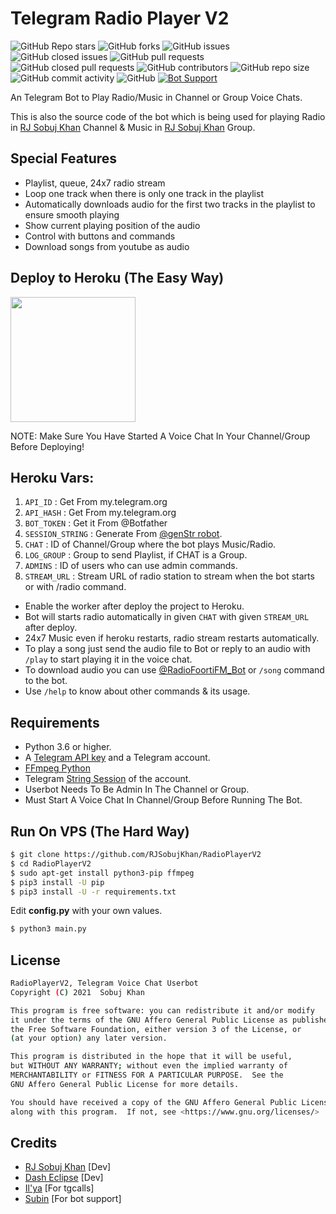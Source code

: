 # Telegram Radio Player V2
![GitHub Repo stars](https://img.shields.io/github/stars/RJSobujKhan/RadioPlayerV2?color=blue&style=flat)
![GitHub forks](https://img.shields.io/github/forks/RJSobujKhan/RadioPlayerV2?color=green&style=flat)
![GitHub issues](https://img.shields.io/github/issues/RJSobujKhan/RadioPlayerV2)
![GitHub closed issues](https://img.shields.io/github/issues-closed/RJSobujKhan/RadioPlayerV2)
![GitHub pull requests](https://img.shields.io/github/issues-pr/RJSobujKhan/RadioPlayerV2)
![GitHub closed pull requests](https://img.shields.io/github/issues-pr-closed/RJSobujKhan/RadioPlayerV2)
![GitHub contributors](https://img.shields.io/github/contributors/RJSobujKhan/RadioPlayerV2?style=flat)
![GitHub repo size](https://img.shields.io/github/repo-size/RJSobujKhan/RadioPlayerV2?color=red)
![GitHub commit activity](https://img.shields.io/github/commit-activity/m/RJSobujKhan/RadioPlayerV2)
![GitHub](https://img.shields.io/github/license/RJSobujKhan/RadioPlayerV2)
[![Bot Support](https://img.shields.io/badge/Radio%20Player%20V2-support%20group-blue)](https://t.me/PremiumAppsAndModAppsFreeGroup)


An Telegram Bot to Play Radio/Music in Channel or Group Voice Chats.

This is also the source code of the bot which is being used for playing
Radio in [RJ Sobuj Khan](https://t.me/PremiumAppsAndModAppsFreeChannel) Channel & Music in [RJ Sobuj Khan](https://t.me/PremiumAppsAndModAppsFreeGroup) Group.

## Special Features

- Playlist, queue, 24x7 radio stream
- Loop one track when there is only one track in the playlist
- Automatically downloads audio for the first two tracks in the playlist to ensure smooth playing
- Show current playing position of the audio
- Control with buttons and commands
- Download songs from youtube as audio

## Deploy to Heroku (The Easy Way)

<p><a href="https://heroku.com/deploy?template=https://github.com/RJSobujKhan/RadioPlayerV2"> <img src="https://img.shields.io/badge/Deploy%20To%20Heroku-blueviolet?style=for-the-badge&logo=heroku" width="200""/></a></p>
NOTE: Make Sure You Have Started A Voice Chat In Your Channel/Group Before Deploying!

## Heroku Vars:
1. `API_ID` : Get From my.telegram.org
2. `API_HASH` : Get From my.telegram.org
3. `BOT_TOKEN` : Get it From @Botfather
4. `SESSION_STRING` : Generate From [@genStr robot](http://t.me/genStr_robot).
5. `CHAT` : ID of Channel/Group where the bot plays Music/Radio.
6. `LOG_GROUP` : Group to send Playlist, if CHAT is a Group.
7. `ADMINS` : ID of users who can use admin commands.
8. `STREAM_URL` : Stream URL of radio station to stream when the bot starts or with /radio command.

- Enable the worker after deploy the project to Heroku.
- Bot will starts radio automatically in given `CHAT` with given `STREAM_URL` after deploy. 
- 24x7 Music even if heroku restarts, radio stream restarts automatically.  
- To play a song just send the audio file to Bot or reply to an audio with `/play` to start playing it in the voice chat.
- To download audio you can use [@RadioFoortiFM_Bot](http://t.me/RadioFoortiFM_Bot) or `/song` command to the bot.
- Use `/help` to know about other commands & its usage.

## Requirements

- Python 3.6 or higher.
- A
  [Telegram API key](https://docs.pyrogram.org/intro/quickstart#enjoy-the-api)
  and a Telegram account.
- [FFmpeg Python](https://www.ffmpeg.org/)
- Telegram [String Session](http://t.me/genStr_robot) of the account.
- Userbot Needs To Be Admin In The Channel or Group.
- Must Start A Voice Chat In Channel/Group Before Running The Bot.

## Run On VPS (The Hard Way)

```sh
$ git clone https://github.com/RJSobujKhan/RadioPlayerV2
$ cd RadioPlayerV2
$ sudo apt-get install python3-pip ffmpeg
$ pip3 install -U pip
$ pip3 install -U -r requirements.txt
```
Edit **config.py** with your own values.

```sh
$ python3 main.py
```

## License
```sh
RadioPlayerV2, Telegram Voice Chat Userbot
Copyright (C) 2021  Sobuj Khan

This program is free software: you can redistribute it and/or modify
it under the terms of the GNU Affero General Public License as published by
the Free Software Foundation, either version 3 of the License, or
(at your option) any later version.

This program is distributed in the hope that it will be useful,
but WITHOUT ANY WARRANTY; without even the implied warranty of
MERCHANTABILITY or FITNESS FOR A PARTICULAR PURPOSE.  See the
GNU Affero General Public License for more details.

You should have received a copy of the GNU Affero General Public License
along with this program.  If not, see <https://www.gnu.org/licenses/>
```
## Credits

- [RJ Sobuj Khan](https://github.com/RJSobujKhan) [Dev]
- [Dash Eclipse](https://github.com/dashezup) [Dev]
- [Il'ya](https://github.com/MarshalX) [For tgcalls]
- [Subin](https://github.com/subinps) [For bot support]
